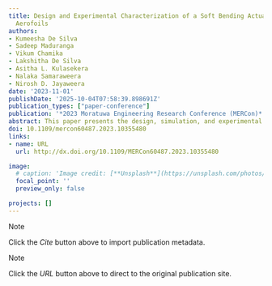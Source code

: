 ```yaml
---
title: Design and Experimental Characterization of a Soft Bending Actuator for Morphing
  Aerofoils
authors:
- Kumeesha De Silva
- Sadeep Maduranga
- Vikum Chamika
- Lakshitha De Silva
- Asitha L. Kulasekera
- Nalaka Samaraweera
- Nirosh D. Jayaweera
date: '2023-11-01'
publishDate: '2025-10-04T07:58:39.898691Z'
publication_types: ["paper-conference"]
publication: '*2023 Moratuwa Engineering Research Conference (MERCon)*'
abstract: This paper presents the design, simulation, and experimental validation of a vacuum-driven, soft-bending actuator for morphing wing development for small fixed-wing unmanned aerial vehicles (UAVs). The actuator uses an origami-inspired folding mechanism as its control skeleton. A flexible 3D printed structure employing the NACA 2415 aerofoil was used for the development of the morphing aerofoil, driven by the proposed soft actuator. An experimental evaluation of the bending angle and blocking force characteristics of the proposed actuator was conducted. The actuator has achieved a maximum bending angle of 18.75 degrees, while the maximum blocked force at the tip measured 4.8 N at 40kPa (abs) pressure. Furthermore, aerodynamic simulations revealed that increasing the length of the morphing section with respect to the aerofoil length (Morphing Section Ratio: MSR) resulted in elevated Ci and Cd, while the maximum Ci/Cd values are achieved near the trailing edge morphing. The findings of this study suggest the suitability of soft actuators in the development of flexible morphing wing structures for smallscale UAVs.
doi: 10.1109/mercon60487.2023.10355480
links:
- name: URL
  url: http://dx.doi.org/10.1109/MERCon60487.2023.10355480

image:
  # caption: 'Image credit: [**Unsplash**](https://unsplash.com/photos/pLCdAaMFLTE)'
  focal_point: ''
  preview_only: false

projects: []
---
```

> [!NOTE]
> Click the *Cite* button above to import publication metadata.

> [!NOTE]
> Click the *URL* button above to direct to the original publication site.

